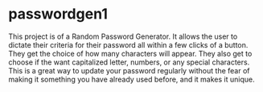 # passwordgen1


This project is of a Random Password Generator.
It allows the user to dictate their criteria for their password all within a few clicks of a button. They get the choice of how many characters will appear. They also get to choose if the want capitalized letter, numbers, or any special characters. This is a great way to update your password regularly without the fear of making it something you have already used before, and it makes it unique.
